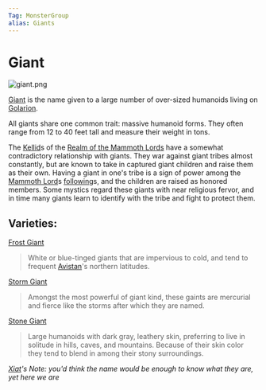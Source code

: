 ```yaml
---
Tag: MonsterGroup
alias: Giants
---
```

# Giant
![giant.png](questforthefrozenflame/docs/Images/Monsters/giant.png)

[Giant](https://pathfinderwiki.com/wiki/Giant) is the name given to a large number of over-sized humanoids living on [Golarion](questforthefrozenflame/docs/Backstory/Places/Golarion.md).

All giants share one common trait: massive humanoid forms. They often range from 12 to 40 feet tall and measure their weight in tons.

The [Kellid](questforthefrozenflame/docs/Backstory/Notions/Kellid.md)s of the [Realm of the Mammoth Lords](questforthefrozenflame/docs/Backstory/Places/Realm-of-the-Mammoth-Lords.md) have a somewhat contradictory relationship with giants. They war against giant tribes almost constantly, but are known to take in captured giant children and raise them as their own. Having a giant in one's tribe is a sign of power among the [Mammoth Lord](questforthefrozenflame/docs/Backstory/Notions/Mammoth-Lord.md)s [following](questforthefrozenflame/docs/Backstory/Notions/Following.md)s, and the children are raised as honored members. Some mystics regard these giants with near religious fervor, and in time many giants learn to identify with the tribe and fight to protect them.

## Varieties:
[Frost Giant](questforthefrozenflame/docs/Backstory/NPCs/Monsters/Frost-Giant.md)
> White or blue-tinged giants that are impervious to cold, and tend to frequent [Avistan](questforthefrozenflame/docs/Backstory/Places/Avistan.md)'s northern latitudes.

[Storm Giant](questforthefrozenflame/docs/Backstory/NPCs/Monsters/Storm-Giant.md)
>Amongst the most powerful of giant kind, these gaints are mercurial and fierce like the storms after which they are named.

[Stone Giant](questforthefrozenflame/docs/Backstory/NPCs/Monsters/Stone-Giant.md)
>Large humanoids with dark gray, leathery skin, preferring to live in solitude in hills, caves, and mountains. Because of their skin color they tend to blend in among their stony surroundings.

*[Xiat](questforthefrozenflame/docs/Backstory/Party-Members/Xiat.md)'s Note: you'd think the name would be enough to know what they are, yet here we are*